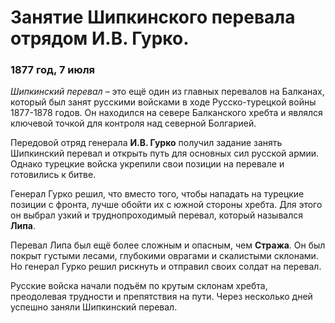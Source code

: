 # Занятие Шипкинского перевала отрядом И.В. Гурко.
### 1877 год, 7 июля

*Шипкинский перевал* – это ещё один из главных перевалов на Балканах, который был занят русскими войсками в ходе Русско-турецкой войны 1877-1878 годов. Он находился на севере Балканского хребта и являлся ключевой точкой для контроля над северной Болгарией.

Передовой отряд генерала **И.В. Гурко** получил задание занять Шипкинский перевал и открыть путь для основных сил русской армии. Однако турецкие войска укрепили свои позиции на перевале и готовились к битве.

Генерал Гурко решил, что вместо того, чтобы нападать на турецкие позиции с фронта, лучше обойти их с южной стороны хребта. Для этого он выбрал узкий и труднопроходимый перевал, который назывался **Липа**.

Перевал Липа был ещё более сложным и опасным, чем **Стража**. Он был покрыт густыми лесами, глубокими оврагами и скалистыми склонами. Но генерал Гурко решил рискнуть и отправил своих солдат на перевал.

Русские войска начали подъём по крутым склонам хребта, преодолевая трудности и препятствия на пути. Через несколько дней успешно заняли Шипкинский перевал.